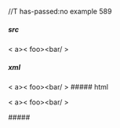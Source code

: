 //T has-passed:no
example 589
##### src
< a><
foo><bar/ >
##### xml
<?xml version="1.0" encoding="UTF-8"?>
<!DOCTYPE document SYSTEM "CommonMark.dtd">
<document xmlns="http://commonmark.org/xml/1.0">
  <paragraph>
    <text>&lt; a&gt;&lt;</text>
    <softbreak />
    <text>foo&gt;&lt;bar/ &gt;</text>
  </paragraph>
</document>
##### html
<p>&lt; a&gt;&lt;
foo&gt;&lt;bar/ &gt;</p>
#####
